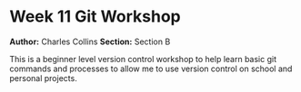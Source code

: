 # Week 11 Git Workshop
**Author:** Charles Collins
**Section:** Section B

This is a beginner level version control workshop to help learn basic git commands and processes to allow me to use version control on school and personal projects.